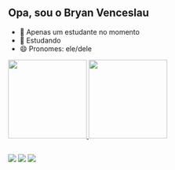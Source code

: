 ## Opa, sou o Bryan Venceslau

- 🔭 Apenas um estudante no momento
- 🌱 Estudando
- 😄 Pronomes: ele/dele
 
<div class="informacoes">
 <a href="https://github.com/BryanVenceslau">
 <img height="160em" src="https://github-readme-stats.vercel.app/api?username=BryanVenceslau&show_icons=true&theme=omni" />
 <img height="160em" src="https://github-readme-stats.vercel.app/api/top-langs/?username=BryanVenceslau&layout=compact&langs_count=16&theme=omni" />
</div>

 ##
 
 <div class="redessociais"> 
  
  <a href="https://www.youtube.com/@BryanVenceslau/" target="_blank"><img src="https://img.shields.io/badge/YouTube-FF0000?style=for-the-badge&logo=youtube&logoColor=white" target="_blank"></a>
  <a href="https://www.instagram.com/bryanvenceslau_/" target="_blank"><img src="https://img.shields.io/badge/-Instagram-%23E4405F?style=for-the-badge&logo=instagram&logoColor=white" target="_blank"></a>
  <a href = "mailto:venceslaubryan@gmail.com"><img src="https://img.shields.io/badge/-Gmail-%23333?style=for-the-badge&logo=gmail&logoColor=white" target="_blank"></a>
  
</div>
